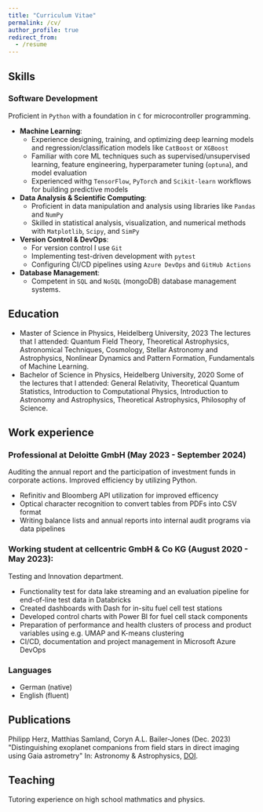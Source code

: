 ```yaml
---
title: "Curriculum Vitae"
permalink: /cv/
author_profile: true
redirect_from:
  - /resume
---
```


## Skills

### Software Development
Proficient in `Python` with a foundation in ```C``` for microcontroller programming.
* **Machine Learning**: 
  - Experience designing, training, and optimizing deep learning models and regression/classification models like ```CatBoost``` or ```XGBoost```
  - Familiar with core ML techniques such as supervised/unsupervised learning, feature engineering, hyperparameter tuning (```optuna```), and model evaluation
  - Experienced withg ```TensorFlow```, ```PyTorch``` and ```Scikit-learn``` workflows for building predictive models
* **Data Analysis & Scientific Computing**: 
  - Proficient in data manipulation and analysis using libraries like ```Pandas``` and ```NumPy```
  - Skilled in statistical analysis, visualization, and numerical methods with ```Matplotlib```, ```Scipy```, and ```SimPy```
* **Version Control & DevOps**: 
  - For version control I use ```Git```
  - Implementing test-driven development with ```pytest```
  - Configuring CI/CD pipelines using ```Azure DevOps``` and ```GitHub Actions```
* **Database Management**: 
  - Competent in ```SQL``` and ```NoSQL``` (mongoDB) database management systems.


## Education
* Master of Science in Physics, Heidelberg University, 2023
  The lectures that I attended: Quantum Field Theory, Theoretical Astrophysics, Astronomical Techniques, Cosmology, Stellar Astronomy and Astrophysics, Nonlinear Dynamics and Pattern Formation, Fundamentals of Machine Learning.
* Bachelor of Science in Physics, Heidelberg University, 2020
  Some of the lectures that I attended: General Relativity, Theoretical Quantum Statistics, Introduction to Computational Physics, Introduction to Astronomy and Astrophysics, Theoretical Astrophysics, Philosophy of Science.

## Work experience
### Professional at Deloitte GmbH (May 2023 - September 2024)

Auditing the annual report and the participation of investment funds in corporate actions. Improved efficiency by utilizing Python.
  * Refinitiv and Bloomberg API utilization for improved efficency
  * Optical character recognition to convert tables from PDFs into CSV format
  * Writing balance lists and annual reports into internal audit programs via data pipelines

### Working student at cellcentric GmbH & Co KG (August 2020 - May 2023):

Testing and Innovation department.
* Functionality test for data lake streaming and an evaluation pipeline for end-of-line test data in
Databricks
* Created dashboards with Dash for in-situ fuel cell test stations
* Developed control charts with Power BI for fuel cell stack components
* Preparation of performance and health clusters of process and product variables using e.g.
UMAP and K-means clustering
* CI/CD, documentation and project management in Microsoft Azure DevOps

### Languages
* German (native)
* English (fluent)

## Publications
Philipp Herz, Matthias Samland, Coryn A.L. Bailer-Jones (Dec. 2023) "Distinguishing exoplanet companions from field stars in direct imaging using Gaia astrometry" In: Astronomy & Astrophysics, [DOI](https://doi.org/10.1051/0004-6361/202348496).
  
## Teaching
Tutoring experience on high school mathmatics and physics.
